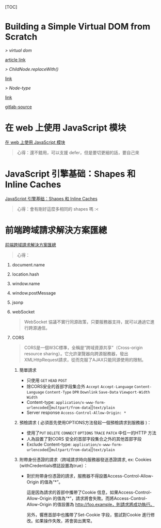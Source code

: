 [TOC]

# Building a Simple Virtual DOM from Scratch

*> virtual dom*

[article link](https://dev.to/ycmjason/building-a-simple-virtual-dom-from-scratch-3d05#mount-node-target)

*> ChildNode.replaceWith()*

[link](https://developer.mozilla.org/en-US/docs/Web/API/ChildNode/replaceWith)

*> Node-type*

[link](https://developer.mozilla.org/en-US/docs/Web/API/Node/nodeType)

[gitlab-source](https://gitlab.com/Shenglian/virtual-dom-simple-example)

# 在 web 上使用 JavaScript 模块

[在 web 上使用 JavaScript 模块](https://zhuanlan.zhihu.com/p/38581901)

> 心得：還不錯用，可以支援 defer，但是要切更細的話，要自己來

# JavaScript 引擎基础：Shapes 和 Inline Caches

[JavaScript 引擎基础：Shapes 和 Inline Caches](https://hijiangtao.github.io/2018/06/17/Shapes-ICs/)

> 心得：會有剛好這麼多相同的 shapes 嗎 :<



# 前端跨域請求解決方案匯總

[前端跨域請求解決方案匯總](https://hijiangtao.github.io/2017/06/13/Cross-Origin-Resource-Sharing-Solutions/)

> 心得：

1. document.name

2. location.hash

3. window.name

4. window.postMessage

5. jsonp

6. webSocket

   > WebSocket 協議不實行同源政策，只要服務器支持，就可以通過它進行跨源通信。

7. CORS

   > CORS是一個W3C標準，全稱是”跨域資源共享”（Cross-origin resource sharing）。它允許瀏覽器向跨源服務器，發出XMLHttpRequest請求，從而克服了AJAX只能同源使用的限制。

   1. 簡單請求

      - 只使用 `GET` `HEAD` `POST` 
      - 除CORS安全的首部字段集合外 `Accept` `Accept-Language` `Content-Language` `Content-Type` `DPR` `Downlink` `Save-Data` `Viewport-Width` `Width`
      - Content-type: `application/x-www-form-urlencoded`||`multpart/from-data`||`text/plain`
      - Server response `Access-Control-Allow-Origin: *`

   2. 預檢請求 ( 必須首先使用OPTIONS方法發起一個預檢請求到服務器 )：

      - 使用了`PUT` `DELETE` `CONNECT` `OPTIONS` `TRACE` `PATCH` 中任一的HTTP 方法
      - 人為設置了對CORS 安全的首部字段集合之外的其他首部字段
      - Exclude Content-type: `application/x-www-form-urlencoded`||`multpart/from-data`||`text/plain`

   3. 附帶身份憑證的請求（跨域請求時向服務器發送憑證請求, ex: Cookies (withCredentials標誌設置為true）：

      - 對於附帶身份憑證的請求，服務器不得設置Access-Control-Allow-Origin 的值為“*”。

        這是因為請求的首部中攜帶了Cookie 信息，如果Access-Control-Allow-Origin 的值為“*”，請求將會失敗。而將Access-Control-Allow-Origin 的值設置為 http://foo.example，則請求將成功執行。

        另外，響應首部中也攜帶了Set-Cookie 字段，嘗試對Cookie 進行修改。如果操作失敗，將會拋出異常。